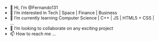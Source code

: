 - 👋 Hi, I’m @Fernando131
- 👀 I’m interested in Tech | Space | Finance | Business
- 🌱 I’m currently learning Computer Science | C++ | JS | HTML5 + CSS | ...
- 💞️ I’m looking to collaborate on any exciting project 
- 📫 How to reach me ...

<!---
Fernando131/Fernando131 is a ✨ special ✨ repository because its `README.md` (this file) appears on your GitHub profile.
You can click the Preview link to take a look at your changes.
--->
